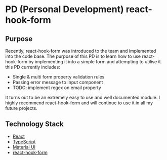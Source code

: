 # PD (Personal Development) react-hook-form

## Purpose
Recently, react-hook-form was introduced to the team and implemented into the code base.
The purpose of this PD is to learn how to use react-hook-form by implementing it into a simple form and attempting to utilise it. 
this PD currently includes: 
- Single & multi form property validation rules
- Passing error message to Input component 
- TODO: implement regex on email property

It turns out to be an extremely easy to use and well documented module. I highly recommend react-hook-form and will continue to use it in all my future projects.

## Technology Stack

- [React](https://reactjs.org/) 
- [TypeScript](https://www.typescriptlang.org/)
- [Material UI](https://material-ui.com/)
- [react-hook-form](https://react-hook-form.com/)
